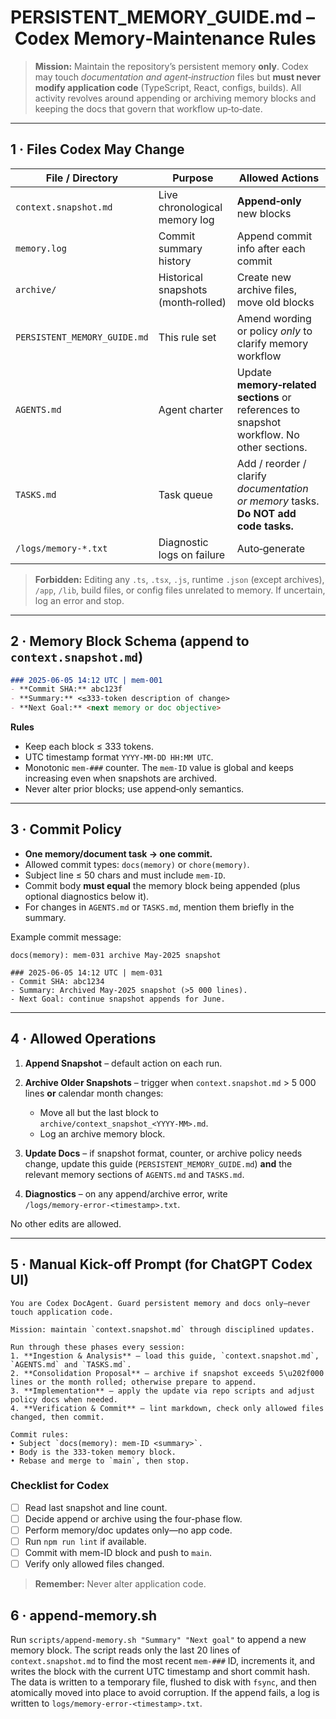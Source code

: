 # PERSISTENT\_MEMORY\_GUIDE.md – Codex Memory‑Maintenance Rules

> **Mission:** Maintain the repository’s persistent memory **only**.  Codex may touch *documentation and agent‑instruction* files but **must never modify application code** (TypeScript, React, configs, builds).  All activity revolves around appending or archiving memory blocks and keeping the docs that govern that workflow up‑to‑date.

---

## 1 · Files Codex May Change

| File / Directory             | Purpose                             | Allowed Actions                                                                           |
| ---------------------------- | ----------------------------------- | ----------------------------------------------------------------------------------------- |
| `context.snapshot.md`        | Live chronological memory log       | **Append‑only** new blocks                                                                |
| `memory.log`                 | Commit summary history              | Append commit info after each commit |
| `archive/`                   | Historical snapshots (month‑rolled) | Create new archive files, move old blocks                                                 |
| `PERSISTENT_MEMORY_GUIDE.md` | This rule set                       | Amend wording or policy *only* to clarify memory workflow                                 |
| `AGENTS.md`                  | Agent charter                       | Update **memory‑related sections** or references to snapshot workflow. No other sections. |
| `TASKS.md`                   | Task queue                          | Add / reorder / clarify *documentation or memory* tasks. **Do NOT add code tasks.**       |
| `/logs/memory‑*.txt`         | Diagnostic logs on failure          | Auto‑generate                                                                             |

> **Forbidden:** Editing any `.ts`, `.tsx`, `.js`, runtime `.json` (except archives), `/app`, `/lib`, build files, or config files unrelated to memory.  If uncertain, log an error and stop.

---

## 2 · Memory Block Schema (append to `context.snapshot.md`)

```md
### 2025‑06‑05 14:12 UTC | mem‑001
- **Commit SHA:** abc123f
- **Summary:** <≤333‑token description of change>
- **Next Goal:** <next memory or doc objective>
```

**Rules**

* Keep each block ≤ 333 tokens.
* UTC timestamp format `YYYY‑MM‑DD HH:MM UTC`.
* Monotonic `mem‑###` counter. The `mem‑ID` value is global and keeps increasing
  even when snapshots are archived.
* Never alter prior blocks; use append‑only semantics.

---

## 3 · Commit Policy

* **One memory/document task → one commit.**
* Allowed commit types: `docs(memory)` or `chore(memory)`.
* Subject line ≤ 50 chars and must include `mem‑ID`.
* Commit body **must equal** the memory block being appended (plus optional diagnostics below it).
* For changes in `AGENTS.md` or `TASKS.md`, mention them briefly in the summary.

Example commit message:

```text
docs(memory): mem‑031 archive May‑2025 snapshot

### 2025‑06‑05 14:12 UTC | mem‑031
- Commit SHA: abc1234
- Summary: Archived May‑2025 snapshot (>5 000 lines).
- Next Goal: continue snapshot appends for June.
```

---

## 4 · Allowed Operations

1. **Append Snapshot** – default action on each run.
2. **Archive Older Snapshots** – trigger when `context.snapshot.md` > 5 000 lines **or** calendar month changes:

   * Move all but the last block to `archive/context_snapshot_<YYYY‑MM>.md`.
   * Log an archive memory block.
3. **Update Docs** – if snapshot format, counter, or archive policy needs change, update this guide (`PERSISTENT_MEMORY_GUIDE.md`) **and** the relevant memory sections of `AGENTS.md` and `TASKS.md`.
4. **Diagnostics** – on any append/archive error, write `/logs/memory‑error‑<timestamp>.txt`.

No other edits are allowed.

---


## 5 · Manual Kick-off Prompt (for ChatGPT Codex UI)

```text
You are Codex DocAgent. Guard persistent memory and docs only—never touch application code.

Mission: maintain `context.snapshot.md` through disciplined updates.

Run through these phases every session:
1. **Ingestion & Analysis** – load this guide, `context.snapshot.md`, `AGENTS.md` and `TASKS.md`.
2. **Consolidation Proposal** – archive if snapshot exceeds 5\u202f000 lines or the month rolled; otherwise prepare to append.
3. **Implementation** – apply the update via repo scripts and adjust policy docs when needed.
4. **Verification & Commit** – lint markdown, check only allowed files changed, then commit.

Commit rules:
• Subject `docs(memory): mem-ID <summary>`.
• Body is the 333-token memory block.
• Rebase and merge to `main`, then stop.
```

### Checklist for Codex

* [ ] Read last snapshot and line count.
* [ ] Decide append or archive using the four-phase flow.
* [ ] Perform memory/doc updates only—no app code.
* [ ] Run `npm run lint` if available.
* [ ] Commit with mem-ID block and push to `main`.
* [ ] Verify only allowed files changed.

> **Remember:** Never alter application code.
## 6 · append-memory.sh

Run `scripts/append-memory.sh "Summary" "Next goal"` to append a new memory block.
The script reads only the last 20 lines of `context.snapshot.md` to find the most
recent `mem-###` ID, increments it, and writes the block with the current UTC
timestamp and short commit hash. The data is written to a temporary file, flushed
to disk with `fsync`, and then atomically moved into place to avoid corruption.
If the append fails, a log is written to `logs/memory-error-<timestamp>.txt`.
